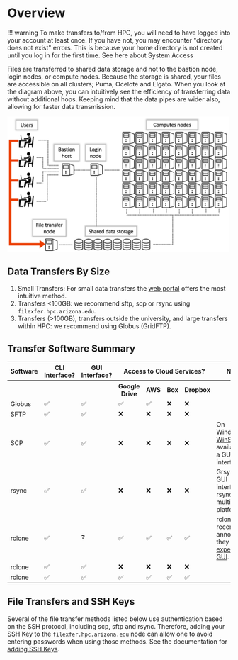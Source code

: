 # Overview

!!! warning
    To make transfers to/from HPC, you will need to have logged into your account at least once. If you have not, you may encounter "directory does not exist" errors. This is because your home directory is not created until you log in for the first time. See here about System Access


Files are transferred to shared data storage and not to the bastion node, login nodes, or compute nodes. Because the storage is shared, your files are accessible on all clusters; Puma, Ocelote and Elgato. When you look at the diagram above, you can intuitively see the efficiency of transferring data without additional hops.  Keeping mind that the data pipes are wider also, allowing for faster data transmission.

<img src="images/HPCDiagram_FileTransfers.png"  width=500px>


## Data Transfers By Size

1. Small Transfers: For small data transfers the [web portal](ood.hpc.arizona.edu) offers the most intuitive method.
2. Transfers <100GB: we recommend sftp, scp or rsync using ```filexfer.hpc.arizona.edu```.  
3. Transfers (>100GB), transfers outside the university, and large transfers within HPC: we recommend using Globus (GridFTP).

## Transfer Software Summary


<html>
<table>
    <tr>
        <th>Software</th>
        <th>CLI Interface?</th>
        <th>GUI Interface?</th>
        <th colspan="4"><center>Access to Cloud Services?</center></th>
        <th>Notes</th>
    </tr>
    <tr>
        <th></th>
        <th></th>
        <th></th>
        <th>Google Drive</th>
        <th>AWS</th>
        <th>Box</th>
        <th>Dropbox</th>
        <th></th>
    </tr>
    <tr>
        <td>Globus</td>
        <td>&#x2705;</td>
        <td>&#x2705;</td>
        <td>&#x2705;</td>
        <td>&#x2705;</td>
        <td>&#x274C;</td>
        <td>&#x274C;</td>
        <td></td>
    </tr>
    <tr>
        <td>SFTP</td>
        <td>&#x2705;</td>
        <td>&#x2705;</td>
        <td>&#x274C;</td>
        <td>&#x274C;</td>
        <td>&#x274C;</td>
        <td>&#x274C;</td>
        <td></td>
    </tr>
    <tr>
        <td>SCP</td>
        <td>&#x2705;</td>
        <td>&#x2705;</td>
        <td>&#x274C;</td>
        <td>&#x274C;</td>
        <td>&#x274C;</td>
        <td>&#x274C;</td>
        <td>On Windows, <a href="https://winscp.net/eng/index.php">WinSCP</a> is available as a GUI interface</td>
    </tr>
    <tr>
        <td>rsync</td>
        <td>&#x2705;</td>
        <td>&#x2705;</td>
        <td>&#x274C;</td>
        <td>&#x274C;</td>
        <td>&#x274C;</td>
        <td>&#x274C;</td>
        <td>Grsync is a GUI interface for rsync for multiple platforms.</td>
    </tr>
    <tr>
        <td>rclone</td>
        <td>&#x2705;</td>
        <td>&#x2753;</td>
        <td>&#x2705;</td>
        <td>&#x2705;</td>
        <td>&#x2705;</td>
        <td>&#x2705;</td>
        <td>rclone has recently announced they have an <a href="https://rclone.org/gui/">experimental GUI</a>.</td>
    </tr>
    <tr>
        <td>rclone</td>
        <td>&#x2705;</td>
        <td>&#x2705;</td>
        <td>&#x274C;</td>
        <td>&#x274C;</td>
        <td>&#x274C;</td>
        <td>&#x274C;</td>
        <td></td>
    </tr>
    <tr>
        <td>rclone</td>
        <td>&#x2705;</td>
        <td>&#x2705;</td>
        <td>&#x2705;</td>
        <td>&#x2705;</td>
        <td>&#x2705;</td>
        <td>&#x2705;</td>
        <td></td>
    </tr>
</table>
</html>


## File Transfers and SSH Keys
Several of the file transfer methods listed below use authentication based on the SSH protocol, including scp, sftp and rsync. Therefore, adding your SSH Key to the ```filexfer.hpc.arizona.edu``` node can allow one to avoid entering passwords when using those methods. See the documentation for [adding SSH Keys](../../../registration_and_access/system_access/ssh_keys/).